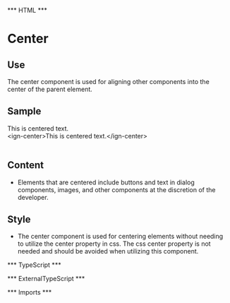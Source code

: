 *** HTML ***
# Center

## Use
The center component is used for aligning other components into the center of the parent element.

## Sample

<mat-tab-group>
    <mat-tab label="Component Sample"><div class="tab-height">
        <ign-center>This is centered text.</ign-center>
    </div></mat-tab>
    <mat-tab label="HTML"><div class="tab-height">
        <table style="width:100%">
            &lt;ign-center&gt;This is centered text.&lt;/ign-center&gt; </table></div>
    </mat-tab>
</mat-tab-group>

## Content
* Elements that are centered include buttons and text in dialog components, images, and other components
at the discretion of the developer.


## Style
* The center component is used for centering elements without needing to utilize the center property in css. The css center
property is not needed and should be avoided when utilizing this component.

*** TypeScript *** 

*** ExternalTypeScript ***

*** Imports ***